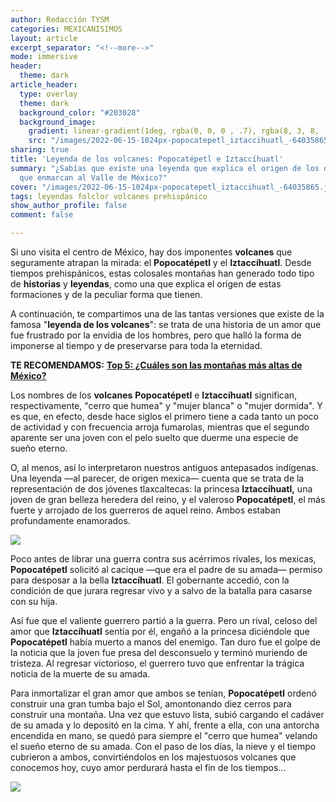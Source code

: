 ```yaml
---
author: Redacción TYSM
categories: MEXICANISIMOS
layout: article
excerpt_separator: "<!--more-->"
mode: immersive
header:
  theme: dark
article_header:
  type: overlay
  theme: dark
  background_color: "#203028"
  background_image:
    gradient: linear-gradient(1deg, rgba(0, 0, 0 , .7), rgba(8, 3, 8, .9))
    src: "/images/2022-06-15-1024px-popocatepetl_iztaccihuatl_-64035865.jpeg"
sharing: true
title: 'Leyenda de los volcanes: Popocatépetl e Iztaccíhuatl'
summary: "¿Sabías que existe una leyenda que explica el origen de los dos volcanes
  que enmarcan al Valle de México?"
cover: "/images/2022-06-15-1024px-popocatepetl_iztaccihuatl_-64035865.jpeg"
tags: leyendas folclor volcanes prehispánico
show_author_profile: false
comment: false

---
```

Si uno visita el centro de México, hay dos imponentes **volcanes** que seguramente atrapan la mirada: el **Popocatépetl** y el **Iztaccíhuatl**. Desde tiempos prehispánicos, estas colosales montañas han generado todo tipo de **historias** y **leyendas**, como una que explica el origen de estas formaciones y de la peculiar forma que tienen.

A continuación, te compartimos una de las tantas versiones que existe de la famosa "**leyenda de los volcanes**": se trata de una historia de un amor que fue frustrado por la envidia de los hombres, pero que halló la forma de imponerse al tiempo y de preservarse para toda la eternidad.

**TE RECOMENDAMOS:** [**Top 5: ¿Cuáles son las montañas más altas de México?**](https://blog.tonoysumariachi.com/mexicanisimos/2022/07/26/top-5-las-montanas-mas-altas-de-mexico.html)

Los nombres de los **volcanes** **Popocatépetl** e **Iztaccíhuatl** significan, respectivamente, "cerro que humea" y "mujer blanca" o "mujer dormida". Y es que, en efecto, desde hace siglos el primero tiene a cada tanto un poco de actividad y con frecuencia arroja fumarolas, mientras que el segundo aparente ser una joven con el pelo suelto que duerme una especie de sueño eterno.

O, al menos, así lo interpretaron nuestros antiguos antepasados indígenas. Una leyenda —al parecer, de origen mexica— cuenta que se trata de la representación de dos jóvenes tlaxcaltecas: la princesa **Iztaccíhuatl,** una joven de gran belleza heredera del reino, y el valeroso **Popocatépetl**, el más fuerte y arrojado de los guerreros de aquel reino. Ambos estaban profundamente enamorados.

![](https://upload.wikimedia.org/wikipedia/commons/8/86/Iztaccihuatl-Popocatepetl_en_vista_a%C3%A9rea.jpg)

Poco antes de librar una guerra contra sus acérrimos rivales, los mexicas, **Popocatépetl** solicitó al cacique —que era el padre de su amada— permiso para desposar a la bella **Iztaccíhuatl**. El gobernante accedió, con la condición de que jurara regresar vivo y a salvo de la batalla para casarse con su hija.

Así fue que el valiente guerrero partió a la guerra. Pero un rival, celoso del amor que **Iztaccíhuatl** sentía por él, engañó a la princesa diciéndole que **Popocatépetl** había muerto a manos del enemigo. Tan duro fue el golpe de la noticia que la joven fue presa del desconsuelo y terminó muriendo de tristeza. Al regresar victorioso, el guerrero tuvo que enfrentar la trágica noticia de la muerte de su amada.

Para inmortalizar el gran amor que ambos se tenían, **Popocatépetl** ordenó construir una gran tumba bajo el Sol, amontonando diez cerros para construir una montaña. Una vez que estuvo lista, subió cargando el cadáver de su amada y lo depositó en la cima. Y ahí, frente a ella, con una antorcha encendida en mano, se quedó para siempre el "cerro que humea" velando el sueño eterno de su amada. Con el paso de los días, la nieve y el tiempo cubrieron a ambos, convirtiéndolos en los majestuosos volcanes que conocemos hoy, cuyo amor perdurará hasta el fin de los tiempos…

![](https://i.pinimg.com/originals/ee/af/a4/eeafa408f627d7add5fd55277b68da2f.jpg)